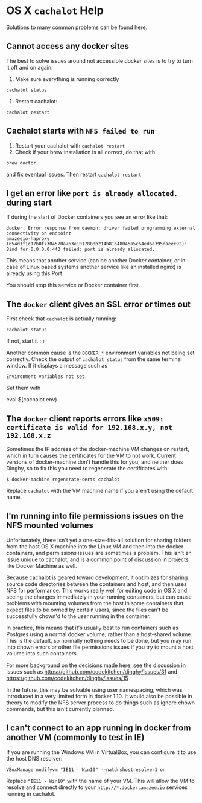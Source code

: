 # OS X `cachalot` Help

<!-- toc -->

Solutions to many common problems can be found here.

## Cannot access any docker sites

The best to solve issues around not accessible docker sites is to try to turn it off and on again:

1. Make sure everything is running correctly

  ```
  cachalot status
  ```

1. Restart cachalot:

  ```
  cachalot restart
  ```


## Cachalot starts with `NFS failed to run`

1. Restart your cachalot with `cachalot restart`
2. Check if your brew installation is all correct, do that with

  ```
  brew doctor
  ```

   and fix eventual issues. Then restart `cachalot restart`

## I get an error like `port is already allocated.` during start

If during the start of Docker containers you see an error like that:

  ```
  docker: Error response from daemon: driver failed programming external connectivity on endpoint
  amazeeio-haproxy (654d1f1c17b0f7304570a763e1017808b214b81648045a5c64ed6a395daeec92):
  Bind for 0.0.0.0:443 failed: port is already allocated.
  ```

This means that another service (can be another Docker container, or in case of Linux based systems another service like an installed nginx) is already using this Port.

You should stop this service or Docker container first.

## The `docker` client gives an SSL error or times out

First check that `cachalot` is actually running:

```
cachalot status
```

If not, start it : )

Another common cause is the `DOCKER_*` environment variables not being set correctly. Check the output of `cachalot status` from the same terminal window. If it displays a message such as

    Environment variables not set.

Set them with

  eval $(cachalot env)


## The `docker` client reports errors like `x509: certificate is valid for 192.168.x.y, not 192.168.x.z`

Sometimes the IP address of the docker-machine VM changes on restart, which in turn causes the certificates for the VM to not work. Current versions of docker-machine don't handle this for you, and neither does Dinghy, so to fix this you need to regenerate the certificates with:

    $ docker-machine regenerate-certs cachalot

Replace `cachalot` with the VM machine name if you aren't using the default name.

## I'm running into file permissions issues on the NFS mounted volumes

Unfortunately, there isn't yet a one-size-fits-all solution for sharing folders from the host OS X machine into the Linux VM and then into the docker containers, and permissions issues are sometimes a problem. This isn't an issue unique to cachalot, and is a common point of discussion in projects like Docker Machine as well.

Because cachalot is geared toward development, it optimizes for sharing source code directories between the containers and host, and then uses NFS for performance. This works really well for editing code in OS X and seeing the changes immediately in your running containers, but can cause problems with mounting volumes from the host in some containers that expect files to be owned by certain users, since the files can't be successfully chown'd to the user running in the container.

In practice, this means that it's usually best to run containers such as
Postgres using a normal docker volume, rather than a host-shared volume. This is the default, so normally nothing needs to be done, but you may run into chown errors or other file permissions issues if you try to mount a host volume into such containers.

For more background on the decisions made here, see the discussion in issues such as https://github.com/codekitchen/dinghy/issues/31 and
https://github.com/codekitchen/dinghy/issues/15

In the future, this may be solvable using user namespacing, which was introduced in a very limited form in docker 1.10. It would also be possible in theory to modify the NFS server process to do things such as ignore chown commands, but this isn't currently planned.

## I can't connect to an app running in docker from another VM (commonly to test in IE)

If you are running the Windows VM in VirtualBox, you can configure it to use the host DNS resolver:

    VBoxManage modifyvm "IE11 - Win10" --natdnshostresolver1 on

Replace `"IE11 - Win10"` with the name of your VM. This will allow the VM to resolve and connect directly to your `http://*.docker.amazee.io` services running in cachalot.
